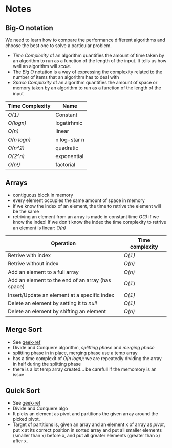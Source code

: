 # Notes

## Big-O notation

We need to learn how to compare the performance different algorithms and choose the best one to solve a particular problem.

- _Time Complexity_ of an algorithm quantifies the amount of time taken by an algorithm to run as a function of the length of the input. It tells us how well an algorithm will _scale_.
- The _Big O_ notation is a way of expressing the complexity related to the number of items that an algorithm has to deal with
- _Space Complexity_ of an algorithm quantifies the amount of space or memory taken by an algorithm to run as a function of the length of the input

| Time Complexity  | Name |
| ------------- | ------------- |
| _O(1)_ | Constant  |
| _O(logn)_ | logatirhmic  |
| _O(n)_ | linear |
| _O(n logn)_ | n log-star n |
| _O(n^2)_ | quadratic |
| _O(2^n)_ | exponential |
| _O(n!)_ | factorial |

## Arrays

- contiguous block in memory
- every element occupies the same amount of space in memory
- if we know the index of an element, the time to retrive the element will be the same
- retriving an element from an array is made in constant time _O(1)_ if we know the index! If we don't know the index the time complexity to retrive an element is linear: _O(n)_

| Operation  | Time complexity |
| ------------- | ------------- |
| Retrive with index  | _O(1)_  |
| Retrive without index  | _O(n)_  |
| Add an element to a full array | _O(n)_|
| Add an element to the end of an array (has space) | _O(1_) |
| Insert/Update an element at a specific index | _O(1)_ |
| Delete an element by setting it to _null_ | _O(1)_ |
| Delete an element by shifting an element | _O(n)_ |

## Merge Sort

- See [geek-ref](https://www.geeksforgeeks.org/merge-sort/)
- Divide and Conquere algorithm, _splitting phase_ and _merging phase_
- splitting phase in in place, merging phase use a temp array
- has a time complexit of _O(n logn)_: we are repeatedly dividing the array in half during the splitting phase
- there is a lot temp array created... be carefull if the memomory is an issue

## Quick Sort

- See [geek-ref](https://www.geeksforgeeks.org/quick-sort/)
- Divide and Conquere algo
- It picks an element as pivot and partitions the given array around the picked pivot.
- Target of partitions is, given an array and an element x of array as _pivot_, put x at its correct position in sorted array and put all smaller elements (smaller than x) before x, and put all greater elements (greater than x) after x.